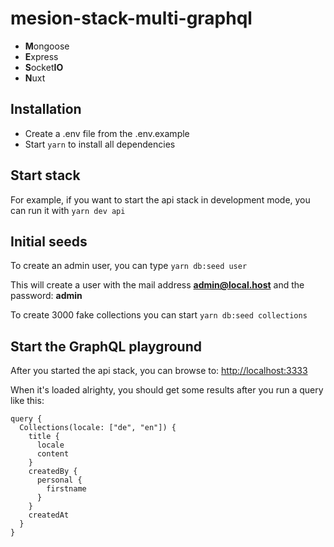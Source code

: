 # mesion-stack-multi-graphql

- **M**ongoose
- **E**xpress
- **S**ocket**IO**
- **N**uxt


## Installation

- Create a .env file from the .env.example 
- Start ``` yarn ``` to install all dependencies


## Start stack

For example, if you want to start the api stack in development mode, you can run it with ``` yarn dev api ```


## Initial seeds

To create an admin user, you can type ``` yarn db:seed user ```

This will create a user with the mail address **admin@local.host** and the password: **admin**


To create 3000 fake collections you can start ``` yarn db:seed collections ```


## Start the GraphQL playground

After you started the api stack, you can browse to: [http://localhost:3333](http://localhost:3333)


When it's loaded alrighty, you should get some results after you run a query like this: 

```
query {
  Collections(locale: ["de", "en"]) {
    title {
      locale
      content
    }
    createdBy {
      personal {
        firstname
      }
    }
    createdAt
  }
}
```
